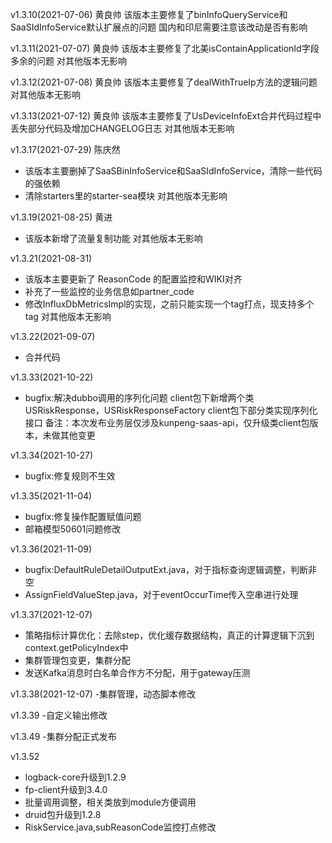 v1.3.10(2021-07-06) 黄良帅
该版本主要修复了binInfoQueryService和SaaSIdInfoService默认扩展点的问题
国内和印尼需要注意该改动是否有影响


v1.3.11(2021-07-07) 黄良帅
该版本主要修复了北美isContainApplicationId字段多余的问题
对其他版本无影响

v1.3.12(2021-07-08) 黄良帅
该版本主要修复了dealWithTrueIp方法的逻辑问题
对其他版本无影响

v1.3.13(2021-07-12) 黄良帅
该版本主要修复了UsDeviceInfoExt合并代码过程中丢失部分代码及增加CHANGELOG日志
对其他版本无影响

v1.3.17(2021-07-29) 陈庆然
- 该版本主要删掉了SaaSBinInfoService和SaaSIdInfoService，清除一些代码的强依赖
- 清除starters里的starter-sea模块
对其他版本无影响


v1.3.19(2021-08-25) 黄进
- 该版本新增了流量复制功能
对其他版本无影响
  
v1.3.21(2021-08-31)
- 该版本主要更新了 ReasonCode 的配置监控和WIKI对齐
- 补充了一些监控的业务信息如partner_code
- 修改InfluxDbMetricsImpl的实现，之前只能实现一个tag打点，现支持多个tag
对其他版本无影响

v1.3.22(2021-09-07)
- 合并代码

v1.3.33(2021-10-22)
- bugfix:解决dubbo调用的序列化问题
  client包下新增两个类USRiskResponse，USRiskResponseFactory
  client包下部分类实现序列化接口
备注：本次发布业务层仅涉及kunpeng-saas-api，仅升级类client包版本，未做其他变更


v1.3.34(2021-10-27)
- bugfix:修复规则不生效

v1.3.35(2021-11-04)
- bugfix:修复操作配置赋值问题
- 邮箱模型50601问题修改

v1.3.36(2021-11-09)
- bugfix:DefaultRuleDetailOutputExt.java，对于指标查询逻辑调整，判断非空 
- AssignFieldValueStep.java，对于eventOccurTime传入空串进行处理

v1.3.37(2021-12-07)
- 策略指标计算优化：去除step，优化缓存数据结构，真正的计算逻辑下沉到context.getPolicyIndex中
- 集群管理包变更，集群分配
- 发送Kafka消息时白名单合作方不分配，用于gateway压测

v1.3.38(2021-12-07)
-集群管理，动态脚本修改

v1.3.39
-自定义输出修改

v1.3.49
-集群分配正式发布

v1.3.52
- logback-core升级到1.2.9
- fp-client升级到3.4.0
- 批量调用调整，相关类放到module方便调用
- druid包升级到1.2.8
- RiskService.java,subReasonCode监控打点修改